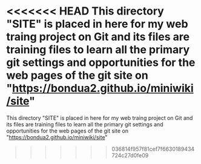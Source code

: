 <<<<<<< HEAD
This directory "SITE" is placed in here for my web traing project on Git and its files are training files to learn all the primary git settings and opportunities for the web pages of the git site on "https://bondua2.github.io/miniwiki/site"
=======
This directory "SITE" is placed in here for my web traing project on Git and its files are training files to learn all the primary git settings and opportunities for the web pages of the git site on "https://bondua2.github.io/miniwiki/site"
>>>>>>> 036814f957f81cef7f6630189434724c27d0fe09
